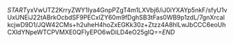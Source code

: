 $START$yxVwUTZ2KrryZWY1Iya4GnpPZgT4m1LXVbj6/iJ0iYXAYp5nkF/sfyU1vUxUNEiJ22tABrkOcbdSF9PECxlZY60m9fDghSB3tFas0WB9p1zdL/7gnXrcaIkcjwD9D1/JQW42CMs+h2uheH4hoZxEGKk30z+Ztzz4A8hlLwJbCCC6eoUhCXldYNpeWTCPVMXE0QFlyEPO6wDiLD4eO25glQ==$END$
